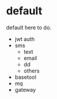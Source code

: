 # default
default here to do.

- jwt auth
- sms 
  - text
  - email
  - dd
  - others
- basetool
- mq
- gateway
